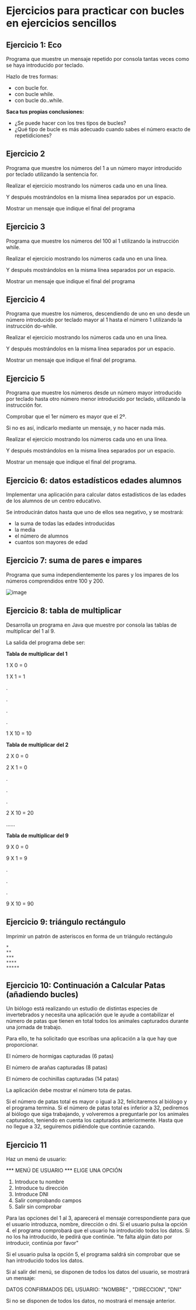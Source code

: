 # Ejercicios para practicar con bucles en ejercicios sencillos



## Ejercicio 1: Eco
Programa que muestre un mensaje repetido por consola tantas veces como se haya introducido por teclado.

Hazlo de tres formas:
- con bucle for.
- con bucle while.
- con bucle do..while.

**Saca tus propias conclusiones:**

- ¿Se puede hacer con los tres tipos de bucles?
- ¿Qué tipo de bucle es más adecuado cuando sabes el número exacto de repetidiciones?

## Ejercicio 2
Programa que muestre los números del 1 a un número mayor introducido por teclado utilizando la sentencia for. 

Realizar el ejercicio mostrando los números cada uno en una línea. 

Y después mostrándolos en la misma línea separados por un espacio. 

Mostrar un mensaje que indique el final del programa

## Ejercicio 3
Programa que muestre los números del 100 al 1 utilizando la instrucción while. 

Realizar el ejercicio mostrando los números cada uno en una línea. 

Y después mostrándolos en la misma línea separados por un espacio. 

Mostrar un mensaje que indique el final del programa

## Ejercicio 4
Programa que muestre los números, descendiendo de uno en uno desde un número introducido por teclado mayor al 1 hasta el número 1 utilizando la instrucción do-while. 

Realizar el ejercicio mostrando los números cada uno en una línea. 

Y después mostrándolos en la misma línea separados por un espacio. 

Mostrar un mensaje que indique el final del programa.

## Ejercicio 5
Programa que muestre los números desde un número mayor introducido por teclado hasta otro número menor introducido por teclado, utilizando la instrucción for. 

Comprobar que el 1er número es mayor que el 2º. 

Si no es así, indicarlo mediante un mensaje, y no hacer nada más. 

Realizar el ejercicio mostrando los números cada uno en una línea. 

Y después mostrándolos en la misma línea separados por un espacio. 

Mostrar un mensaje que indique el final del programa.

## Ejercicio 6: datos estadísticos edades alumnos

Implementar una aplicación para calcular datos estadísticos de las edades de los alumnos de un centro educativo. 

Se introducirán datos hasta que uno de ellos sea negativo, y se mostrará: 
- la suma de todas las edades introducidas
- la media
- el  número de alumnos
- cuantos son mayores de edad

## Ejercicio 7: suma de pares e impares

Programa que suma independientemente los pares y los impares de los números comprendidos entre 100 y 200.

![image](https://user-images.githubusercontent.com/91023374/191769346-f976c7e2-a46c-47a7-ad76-c442c883344f.png)


## Ejercicio 8: tabla de multiplicar

Desarrolla un programa en Java que muestre por consola las tablas de multiplicar del 1 al 9.

La salida del programa debe ser:

**Tabla de multiplicar del 1**

1 X 0 = 0

1 X 1 = 1

.

.

.

.

1 X 10 = 10


**Tabla de multiplicar del 2**

2 X 0 = 0

2 X 1 = 0

.

.

.

2 X 10 = 20


......

**Tabla de multiplicar del 9**

9 X 0 = 0

9 X 1 = 9

.

.

.

9 X 10 = 90

## Ejercicio 9: triángulo rectángulo

Imprimir un patrón de asteriscos en forma de un triángulo rectángulo

```
*
**
***
****
*****
```


## Ejercicio 10: Continuación a Calcular Patas (añadiendo bucles) 

Un biólogo está realizando un estudio de distintas especies de invertebrados y necesita una aplicación que le ayude a contabilizar el número de patas que tienen en total todos los animales capturados durante una jornada de trabajo.

Para ello, te ha solicitado que escribas una aplicación a la que hay que proporcionar.

El número de hormigas capturadas (6 patas)

El número de arañas capturadas (8 patas)

El número de cochinillas capturadas (14 patas)

La aplicación debe mostrar el número tota de patas.

Si el número de patas total es mayor o igual a 32, felicitaremos al biólogo y el programa termina. 
Si el número de patas total es inferior a 32, pediremos al biólogo que siga trabajando, y volveremos a preguntarle por los animales capturados, teniendo en cuenta los capturados anteriormente. 
Hasta que no llegue a 32, seguiremos pidiéndole que continúe cazando. 

## Ejercicio 11
Haz un menú de usuario:

*** MENÚ DE USUARIO
*** ELIGE UNA OPCIÓN
1. Introduce tu nombre
2. Introduce tu dirección
3. Introduce DNI
4. Salir comprobando campos
5. Salir sin comprobar

Para las opciones del 1 al 3, aparecerá el mensaje correspondiente para que el usuario introduzca, nombre, dirección o dni. 
Si el usuario pulsa la opción 4.  el programa comprobará que el usuario ha introducido todos los datos. Si no los ha introducido, le pedirá que continúe. 
"te falta algún dato por introducir, continúa por favor"

Si el usuario pulsa la opción 5, el programa saldrá sin comprobar que se han introducido todos los datos. 

Si al salir del menú, se disponen de todos los datos del usuario, se mostrará un mensaje: 

DATOS CONFIRMADOS DEL USUARIO:  "NOMBRE" ,  "DIRECCION", "DNI"

Si no se disponen de todos los datos,  no mostrará el mensaje anterior. 



